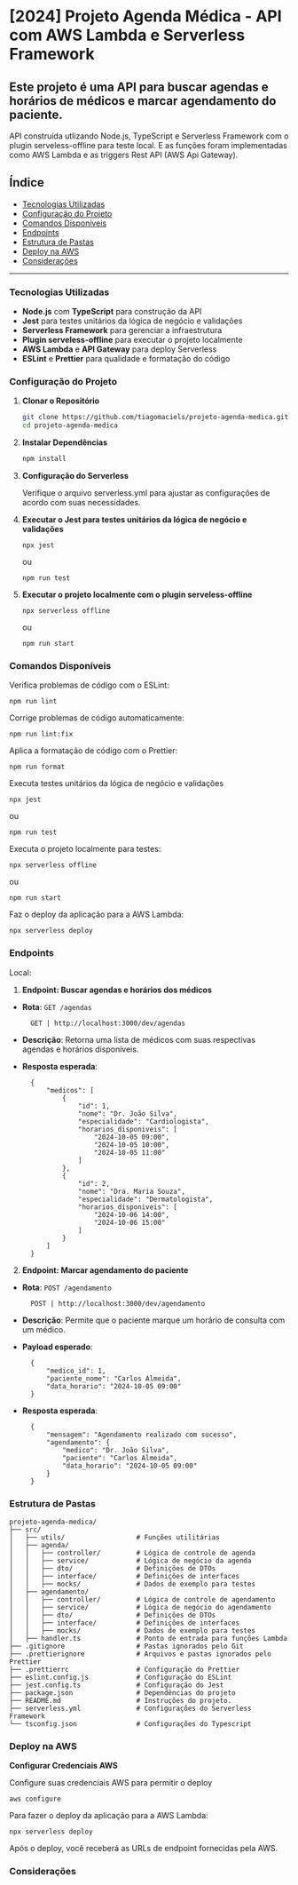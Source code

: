 # [2024] Projeto Agenda Médica - API com AWS Lambda e Serverless Framework

## Este projeto é uma API para buscar agendas e horários de médicos e marcar agendamento do paciente.

API construída utlizando Node.js, TypeScript e Serverless Framework com o plugin serveless-offline para teste local. E as funções foram implementadas como AWS Lambda e as triggers Rest API (AWS Api Gateway).

## Índice

- [Tecnologias Utilizadas](#tecnologias-utilizadas)
- [Configuração do Projeto](#configuração-do-projeto)
- [Comandos Disponíveis](#comandos-disponíveis)
- [Endpoints](#endpoints)
- [Estrutura de Pastas](#estrutura-de-pastas)
- [Deploy na AWS](#deploy-na-aws)
- [Considerações](#considerações)

---

### Tecnologias Utilizadas

- **Node.js** com **TypeScript** para construção da API
- **Jest** para testes unitários da lógica de negócio e validações
- **Serverless Framework** para gerenciar a infraestrutura
- **Plugin serveless-offline** para executar o projeto localmente
- **AWS Lambda** e **API Gateway** para deploy Serverless
- **ESLint** e **Prettier** para qualidade e formatação do código

### Configuração do Projeto

1.  **Clonar o Repositório**
    ```bash
    git clone https://github.com/tiagomaciels/projeto-agenda-medica.git
    cd projeto-agenda-medica
    ```
2.  **Instalar Dependências**

    ```bash
    npm install
    ```

3.  **Configuração do Serverless**

    Verifique o arquivo serverless.yml para ajustar as configurações de acordo com suas necessidades.

4.  **Executar o Jest para testes unitários da lógica de negócio e validações**

        npx jest
    ou

        npm run test

5.  **Executar o projeto localmente com o plugin serveless-offline**

        npx serverless offline
     ou
    
        npm run start

### Comandos Disponíveis

Verifica problemas de código com o ESLint:

    npm run lint

Corrige problemas de código automaticamente:

    npm run lint:fix

Aplica a formatação de código com o Prettier:

    npm run format

Executa testes unitários da lógica de negócio e validações

    npx jest

ou

    npm run test

Executa o projeto localmente para testes:

    npx serverless offline
ou    
  
    npm run start
    
Faz o deploy da aplicação para a AWS Lambda:

    npx serverless deploy

### Endpoints

Local:

1. **Endpoint: Buscar agendas e horários dos médicos**

- **Rota**: `GET /agendas`

        GET | http://localhost:3000/dev/agendas

- **Descrição**: Retorna uma lista de médicos com suas respectivas agendas e horários disponíveis.
- **Resposta esperada**:

        {
            "medicos": [
                {
                    "id": 1,
                    "nome": "Dr. João Silva",
                    "especialidade": "Cardiologista",
                    "horarios_disponiveis": [
                        "2024-10-05 09:00",
                        "2024-10-05 10:00",
                        "2024-10-05 11:00"
                    ]
                },
                {
                    "id": 2,
                    "nome": "Dra. Maria Souza",
                    "especialidade": "Dermatologista",
                    "horarios_disponiveis": [
                        "2024-10-06 14:00",
                        "2024-10-06 15:00"
                    ]
                }
            ]
        }

2. **Endpoint: Marcar agendamento do paciente**

- **Rota**: `POST /agendamento`

        POST | http://localhost:3000/dev/agendamento

- **Descrição**: Permite que o paciente marque um horário de consulta com um médico.
- **Payload esperado**:

        {
            "medico_id": 1,
            "paciente_nome": "Carlos Almeida",
            "data_horario": "2024-10-05 09:00"
        }

- **Resposta esperada**:

        {
            "mensagem": "Agendamento realizado com sucesso",
            "agendamento": {
                "medico": "Dr. João Silva",
                "paciente": "Carlos Almeida",
                "data_horario": "2024-10-05 09:00"
            }
        }

### Estrutura de Pastas

    projeto-agenda-medica/
    ├── src/
    │   ├── utils/                  # Funções utilitárias
    │   ├── agenda/
    │   │   ├── controller/         # Lógica de controle de agenda
    │   │   ├── service/            # Lógica de negócio da agenda
    │   │   ├── dto/                # Definições de DTOs
    │   │   ├── interface/          # Definições de interfaces
    │   │   ├── mocks/              # Dados de exemplo para testes
    │   ├── agendamento/
    │   │   ├── controller/         # Lógica de controle de agendamento
    │   │   ├── service/            # Lógica de negócio do agendamento
    │   │   ├── dto/                # Definições de DTOs
    │   │   ├── interface/          # Definições de interfaces
    │   │   ├── mocks/              # Dados de exemplo para testes
    │   ├── handler.ts              # Ponto de entrada para funções Lambda
    ├── .gitignore                  # Pastas ignorados pelo Git
    ├── .prettierignore             # Arquivos e pastas ignorados pelo Prettier
    ├── .prettierrc                 # Configuração do Prettier
    ├── eslint.config.js            # Configuração do ESLint
    ├── jest.config.ts              # Configuração do Jest
    ├── package.json                # Dependências do projeto
    ├── README.md                   # Instruções do projeto.
    ├── serverless.yml              # Configurações do Serverless Framework
    └── tsconfig.json               # Configurações do Typescript

### Deploy na AWS

**Configurar Credenciais AWS**

Configure suas credenciais AWS para permitir o deploy

    aws configure
    
Para fazer o deploy da aplicação para a AWS Lambda:

    npx serverless deploy

Após o deploy, você receberá as URLs de endpoint fornecidas pela AWS.

### Considerações

